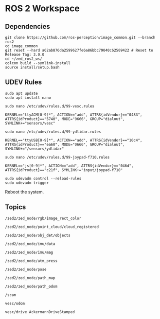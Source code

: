 # ROS 2 Workspace

## Dependencies

```
git clone https://github.com/ros-perception/image_common.git --branch ros2
cd image_common
git reset --hard a62ab876da2599627fe6a86bbc79040c62509422 # Reset to Release Tag: 3.0.0
cd ~/zed_ros2_ws/
colcon build --symlink-install
source install/setup.bash
```

## UDEV Rules

```
sudo apt update
sudo apt install nano
```

`sudo nano /etc/udev/rules.d/99-vesc.rules`

`KERNEL=="ttyACM[0-9]*", ACTION=="add", ATTRS{idVendor}=="0483", ATTRS{idProduct}=="5740", MODE="0666", GROUP="dialout", SYMLINK+="sensors/vesc"`

`sudo nano /etc/udev/rules.d/99-ydlidar.rules`

`KERNEL=="ttyUSB[0-9]*", ACTION=="add", ATTRS{idVendor}=="10c4", ATTRS{idProduct}=="ea60", MODE="0666", GROUP="dialout", SYMLINK+="/sensors/ydlidar"`

`sudo nano /etc/udev/rules.d/99-joypad-f710.rules`

`KERNEL=="js[0-9]*", ACTION=="add", ATTRS{idVendor}=="046d", ATTRS{idProduct}=="c21f", SYMLINK+="input/joypad-f710"`

```
sudo udevadm control --reload-rules
sudo udevadm trigger
```

Reboot the system.

## Topics

`/zed2/zed_node/rgb/image_rect_color`

`/zed2/zed_node/point_cloud/cloud_registered`

`/zed2/zed_node/obj_det/objects`

`/zed2/zed_node/imu/data`

`/zed2/zed_node/imu/mag`

`/zed2/zed_node/atm_press`

`/zed2/zed_node/pose`

`/zed2/zed_node/path_map`

`/zed2/zed_node/path_odom`

`/scan`

`vesc/odom`

`vesc/drive AckermannDriveStamped`



